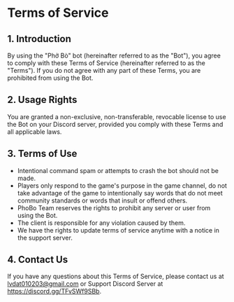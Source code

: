 # Terms of Service

## 1. Introduction

By using the "Phở Bò" bot (hereinafter referred to as the "Bot"), you agree to comply with these Terms of Service (hereinafter referred to as the "Terms"). If you do not agree with any part of these Terms, you are prohibited from using the Bot.

## 2. Usage Rights

You are granted a non-exclusive, non-transferable, revocable license to use the Bot on your Discord server, provided you comply with these Terms and all applicable laws.

## 3. Terms of Use

- Intentional command spam or attempts to crash the bot should not be made.
- Players only respond to the game's purpose in the game channel, do not take advantage of the game to intentionally say words that do not meet community standards or words that insult or offend others.
- PhoBo Team reserves the rights to prohibit any server or user from using the Bot.
- The client is responsible for any violation caused by them.
- We have the rights to update terms of service anytime with a notice in the support server.

## 4. Contact Us
If you have any questions about this Terms of Service, please contact us at lvdat010203@gmail.com or Support Discord Server at https://discord.gg/TFvSWf9SBb.